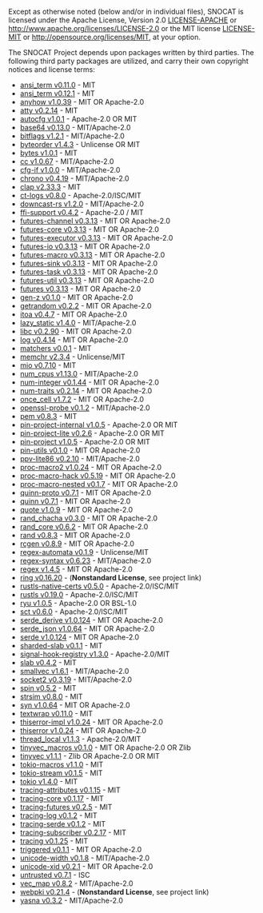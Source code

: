Except as otherwise noted (below and/or in individual files), SNOCAT is
licensed under the Apache License, Version 2.0 [LICENSE-APACHE](LICENSE-APACHE) or
http://www.apache.org/licenses/LICENSE-2.0 or the MIT license
[LICENSE-MIT](LICENSE-MIT) or http://opensource.org/licenses/MIT, at your option.


The SNOCAT Project depends upon packages written by third parties.
The following third party packages are utilized, and carry
their own copyright notices and license terms:

* [ansi_term v0.11.0]() - MIT
* [ansi_term v0.12.1](https://github.com/ogham/rust-ansi-term) - MIT
* [anyhow v1.0.39](https://github.com/dtolnay/anyhow) - MIT OR Apache-2.0
* [atty v0.2.14](https://github.com/softprops/atty) - MIT
* [autocfg v1.0.1](https://github.com/cuviper/autocfg) - Apache-2.0 OR MIT
* [base64 v0.13.0](https://github.com/marshallpierce/rust-base64) - MIT/Apache-2.0
* [bitflags v1.2.1](https://github.com/bitflags/bitflags) - MIT/Apache-2.0
* [byteorder v1.4.3](https://github.com/BurntSushi/byteorder) - Unlicense OR MIT
* [bytes v1.0.1](https://github.com/tokio-rs/bytes) - MIT
* [cc v1.0.67](https://github.com/alexcrichton/cc-rs) - MIT/Apache-2.0
* [cfg-if v1.0.0](https://github.com/alexcrichton/cfg-if) - MIT/Apache-2.0
* [chrono v0.4.19](https://github.com/chronotope/chrono) - MIT/Apache-2.0
* [clap v2.33.3](https://github.com/clap-rs/clap) - MIT
* [ct-logs v0.8.0](https://github.com/ctz/ct-logs) - Apache-2.0/ISC/MIT
* [downcast-rs v1.2.0](https://github.com/marcianx/downcast-rs) - MIT/Apache-2.0
* [ffi-support v0.4.2](https://github.com/mozilla/application-services) - Apache-2.0 / MIT
* [futures-channel v0.3.13](https://github.com/rust-lang/futures-rs) - MIT OR Apache-2.0
* [futures-core v0.3.13](https://github.com/rust-lang/futures-rs) - MIT OR Apache-2.0
* [futures-executor v0.3.13](https://github.com/rust-lang/futures-rs) - MIT OR Apache-2.0
* [futures-io v0.3.13](https://github.com/rust-lang/futures-rs) - MIT OR Apache-2.0
* [futures-macro v0.3.13](https://github.com/rust-lang/futures-rs) - MIT OR Apache-2.0
* [futures-sink v0.3.13](https://github.com/rust-lang/futures-rs) - MIT OR Apache-2.0
* [futures-task v0.3.13](https://github.com/rust-lang/futures-rs) - MIT OR Apache-2.0
* [futures-util v0.3.13](https://github.com/rust-lang/futures-rs) - MIT OR Apache-2.0
* [futures v0.3.13](https://github.com/rust-lang/futures-rs) - MIT OR Apache-2.0
* [gen-z v0.1.0](https://github.com/Dessix/gen-z-rs) - MIT OR Apache-2.0
* [getrandom v0.2.2](https://github.com/rust-random/getrandom) - MIT OR Apache-2.0
* [itoa v0.4.7](https://github.com/dtolnay/itoa) - MIT OR Apache-2.0
* [lazy_static v1.4.0](https://github.com/rust-lang-nursery/lazy-static.rs) - MIT/Apache-2.0
* [libc v0.2.90](https://github.com/rust-lang/libc) - MIT OR Apache-2.0
* [log v0.4.14](https://github.com/rust-lang/log) - MIT OR Apache-2.0
* [matchers v0.0.1](https://github.com/hawkw/matchers) - MIT
* [memchr v2.3.4](https://github.com/BurntSushi/rust-memchr) - Unlicense/MIT
* [mio v0.7.10](https://github.com/tokio-rs/mio) - MIT
* [num_cpus v1.13.0](https://github.com/seanmonstar/num_cpus) - MIT/Apache-2.0
* [num-integer v0.1.44](https://github.com/rust-num/num-integer) - MIT OR Apache-2.0
* [num-traits v0.2.14](https://github.com/rust-num/num-traits) - MIT OR Apache-2.0
* [once_cell v1.7.2](https://github.com/matklad/once_cell) - MIT OR Apache-2.0
* [openssl-probe v0.1.2](https://github.com/alexcrichton/openssl-probe) - MIT/Apache-2.0
* [pem v0.8.3](https://github.com/jcreekmore/pem-rs.git) - MIT
* [pin-project-internal v1.0.5](https://github.com/taiki-e/pin-project) - Apache-2.0 OR MIT
* [pin-project-lite v0.2.6](https://github.com/taiki-e/pin-project-lite) - Apache-2.0 OR MIT
* [pin-project v1.0.5](https://github.com/taiki-e/pin-project) - Apache-2.0 OR MIT
* [pin-utils v0.1.0](https://github.com/rust-lang-nursery/pin-utils) - MIT OR Apache-2.0
* [ppv-lite86 v0.2.10](https://github.com/cryptocorrosion/cryptocorrosion) - MIT/Apache-2.0
* [proc-macro2 v1.0.24](https://github.com/alexcrichton/proc-macro2) - MIT OR Apache-2.0
* [proc-macro-hack v0.5.19](https://github.com/dtolnay/proc-macro-hack) - MIT OR Apache-2.0
* [proc-macro-nested v0.1.7](https://github.com/dtolnay/proc-macro-hack) - MIT OR Apache-2.0
* [quinn-proto v0.7.1](https://github.com/djc/quinn) - MIT OR Apache-2.0
* [quinn v0.7.1](https://github.com/djc/quinn) - MIT OR Apache-2.0
* [quote v1.0.9](https://github.com/dtolnay/quote) - MIT OR Apache-2.0
* [rand_chacha v0.3.0](https://github.com/rust-random/rand) - MIT OR Apache-2.0
* [rand_core v0.6.2](https://github.com/rust-random/rand) - MIT OR Apache-2.0
* [rand v0.8.3](https://github.com/rust-random/rand) - MIT OR Apache-2.0
* [rcgen v0.8.9](https://github.com/est31/rcgen) - MIT OR Apache-2.0
* [regex-automata v0.1.9](https://github.com/BurntSushi/regex-automata) - Unlicense/MIT
* [regex-syntax v0.6.23](https://github.com/rust-lang/regex) - MIT/Apache-2.0
* [regex v1.4.5](https://github.com/rust-lang/regex) - MIT OR Apache-2.0
* [ring v0.16.20](https://github.com/briansmith/ring) - (**Nonstandard License**, see project link)
* [rustls-native-certs v0.5.0](https://github.com/ctz/rustls-native-certs) - Apache-2.0/ISC/MIT
* [rustls v0.19.0](https://github.com/ctz/rustls) - Apache-2.0/ISC/MIT
* [ryu v1.0.5](https://github.com/dtolnay/ryu) - Apache-2.0 OR BSL-1.0
* [sct v0.6.0](https://github.com/ctz/sct.rs) - Apache-2.0/ISC/MIT
* [serde_derive v1.0.124](https://github.com/serde-rs/serde) - MIT OR Apache-2.0
* [serde_json v1.0.64](https://github.com/serde-rs/json) - MIT OR Apache-2.0
* [serde v1.0.124](https://github.com/serde-rs/serde) - MIT OR Apache-2.0
* [sharded-slab v0.1.1](https://github.com/hawkw/sharded-slab) - MIT
* [signal-hook-registry v1.3.0](https://github.com/vorner/signal-hook) - Apache-2.0/MIT
* [slab v0.4.2](https://github.com/carllerche/slab) - MIT
* [smallvec v1.6.1](https://github.com/servo/rust-smallvec) - MIT/Apache-2.0
* [socket2 v0.3.19](https://github.com/alexcrichton/socket2-rs) - MIT/Apache-2.0
* [spin v0.5.2](https://github.com/mvdnes/spin-rs.git) - MIT
* [strsim v0.8.0](https://github.com/dguo/strsim-rs) - MIT
* [syn v1.0.64](https://github.com/dtolnay/syn) - MIT OR Apache-2.0
* [textwrap v0.11.0](https://github.com/mgeisler/textwrap) - MIT
* [thiserror-impl v1.0.24](https://github.com/dtolnay/thiserror) - MIT OR Apache-2.0
* [thiserror v1.0.24](https://github.com/dtolnay/thiserror) - MIT OR Apache-2.0
* [thread_local v1.1.3](https://github.com/Amanieu/thread_local-rs) - Apache-2.0/MIT
* [tinyvec_macros v0.1.0](https://github.com/Soveu/tinyvec_macros) - MIT OR Apache-2.0 OR Zlib
* [tinyvec v1.1.1](https://github.com/Lokathor/tinyvec) - Zlib OR Apache-2.0 OR MIT
* [tokio-macros v1.1.0](https://github.com/tokio-rs/tokio) - MIT
* [tokio-stream v0.1.5](https://github.com/tokio-rs/tokio) - MIT
* [tokio v1.4.0](https://github.com/tokio-rs/tokio) - MIT
* [tracing-attributes v0.1.15](https://github.com/tokio-rs/tracing) - MIT
* [tracing-core v0.1.17](https://github.com/tokio-rs/tracing) - MIT
* [tracing-futures v0.2.5](https://github.com/tokio-rs/tracing) - MIT
* [tracing-log v0.1.2](https://github.com/tokio-rs/tracing) - MIT
* [tracing-serde v0.1.2](https://github.com/tokio-rs/tracing) - MIT
* [tracing-subscriber v0.2.17](https://github.com/tokio-rs/tracing) - MIT
* [tracing v0.1.25](https://github.com/tokio-rs/tracing) - MIT
* [triggered v0.1.1](https://github.com/faern/triggered) - MIT OR Apache-2.0
* [unicode-width v0.1.8](https://github.com/unicode-rs/unicode-width) - MIT/Apache-2.0
* [unicode-xid v0.2.1](https://github.com/unicode-rs/unicode-xid) - MIT OR Apache-2.0
* [untrusted v0.7.1](https://github.com/briansmith/untrusted) - ISC
* [vec_map v0.8.2](https://github.com/contain-rs/vec-map) - MIT/Apache-2.0
* [webpki v0.21.4](https://github.com/briansmith/webpki) - (**Nonstandard License**, see project link)
* [yasna v0.3.2](https://github.com/qnighy/yasna.rs) - MIT/Apache-2.0
